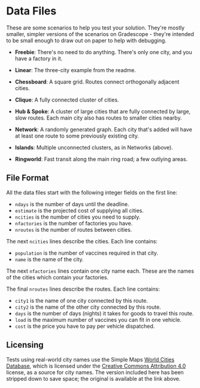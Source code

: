 # Data Files

These are some scenarios to help you test your solution. They're mostly smaller,
simpler versions of the scenarios on Gradescope  -  they're intended to be small
enough to draw out on paper to help with debugging.

- **Freebie**:  There's no need to do anything.  There's only one city,  and you
  have a factory in it.

- **Linear**:  The three-city example from the readme.

- **Chessboard**:  A square grid. Routes connect orthogonally adjacent cities.

- **Clique**:  A fully connected cluster of cities.

- **Hub & Spoke**:  A cluster of large cities that are fully connected by large,
  slow routes.  Each main city also has routes to smaller cities nearby.

- **Network**:  A randomly generated graph.  Each city that's added will have at
  least one route to some previously existing city.

- **Islands**:  Multiple unconnected clusters, as in Networks (above).

- **Ringworld**:  Fast transit along the main ring road; a few outlying areas.


## File Format

All the data files start with the following integer fields on the first line:

- `ndays` is the number of days until the deadline.
- `estimate` is the projected cost of supplying all cities.
- `ncities` is the number of cities you need to supply.
- `nfactories` is the number of factories you have.
- `nroutes` is the number of routes between cities.

The next `ncities` lines describe the cities.  Each line contains:

- `population` is the number of vaccines required in that city.
- `name` is the name of the city.

The next `nfactories` lines  contain one city name each.  These are the names of
the cities which contain your factories.

The final `nroutes` lines describe the routes.  Each line contains:

- `city1` is the name of one city connected by this route.
- `city2` is the name of the other city connected by this route.
- `days` is the number of days (nights) it takes for goods to travel this route.
- `load` is the maximum number of vaccines you can fit in one vehicle.
- `cost` is the price you have to pay per vehicle dispatched.



## Licensing

Tests using real-world city names  use the Simple Maps  [World Cities Database](
https://simplemaps.com/data/world-cities), which is licensed under the [Creative
Commons Attribution 4.0](https://creativecommons.org/licenses/by/4.0/)  license,
as a source for city names.  The version included here has been stripped down to
save space; the original is available at the link above.
